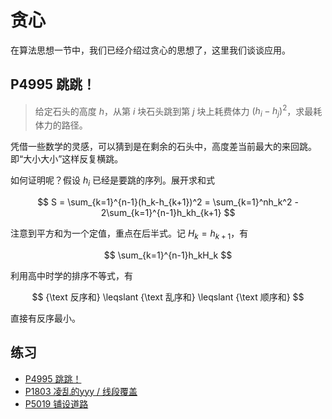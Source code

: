 # 贪心

在算法思想一节中，我们已经介绍过贪心的思想了，这里我们谈谈应用。

## P4995 跳跳！

> 给定石头的高度 $h$，从第 $i$ 块石头跳到第 $j$ 块上耗费体力 $(h_i-h_j)^2$，求最耗体力的路径。

凭借一些数学的灵感，可以猜到是在剩余的石头中，高度差当前最大的来回跳。即“大小大小”这样反复横跳。

如何证明呢？假设 $h_i$ 已经是要跳的序列。展开求和式

$$
S = \sum_{k=1}^{n-1}(h_k-h_{k+1})^2 = \sum_{k=1}^nh_k^2 - 2\sum_{k=1}^{n-1}h_kh_{k+1}
$$

注意到平方和为一个定值，重点在后半式。记 $H_{k} = h_{k+1}$，有

$$
\sum_{k=1}^{n-1}h_kH_k
$$

利用高中时学的排序不等式，有

$$
{\text 反序和} \leqslant {\text 乱序和} \leqslant {\text 顺序和}
$$

直接有反序最小。

## 练习

- [P4995 跳跳！](https://www.luogu.com.cn/problem/P4995)
- [P1803 凌乱的yyy / 线段覆盖](https://www.luogu.com.cn/problem/P1803)
- [P5019 铺设道路](https://www.luogu.com.cn/problem/P5019)
